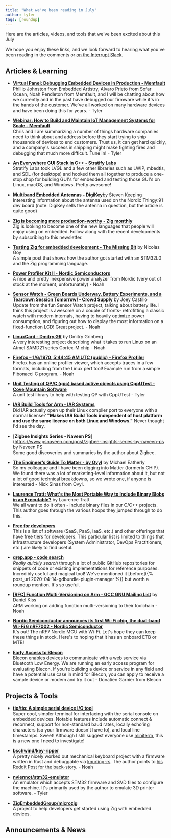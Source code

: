 ```yaml
---
title: "What we've been reading in July"
author: tyler
tags: [roundup]
---
```


<!-- excerpt start -->

Here are the articles, videos, and tools that we've been excited about this
July

<!-- excerpt end -->

We hope you enjoy these links, and we look forward to hearing what you've been
reading in the comments or [on the Interrupt Slack](https://interrupt-slack.herokuapp.com/).

## Articles & Learning

- [**Virtual Panel: Debugging Embedded Devices in Production - Memfault**](https://hubs.la/Q01kj0GW0)<br>
  Phillip Johnston from Embedded Artistry, Alvaro Prieto from Sofar Ocean, Noah Pendleton from Memfault, and I will be chatting about how we currently and in the past have debugged our firmware while it's in the hands of the customer. We've all worked on many hardware devices and have been doing this for years. - Tyler

- [**Webinar: How to Build and Maintain IoT Management Systems for Scale - Memfault**](https://hubs.la/Q01kh_bT0)<br>
  Chris and I are summarizing a number of things hardware companies need to think about and address before they start trying to ship thousands of devices to end customers. Trust us, it can get hard quickly, and a company's success in shipping might make fighting fires and debugging that much more difficult. Tune in! - Tyler

- [**An Everywhere GUI Stack in C++ - Stratify Labs**](https://blog.stratifylabs.dev/device/2022-05-01-An-Everywhere-GUI-Stack-in-Cpp/)<br>
  Stratify Labs took LVGL and a few other libraries such as LWIP, mbedtls, and SDL (for desktops) and hooked them all together to produce a one-stop shop for building GUI's for embedded and testing those GUI's on Linux, macOS, and Windows. Pretty awesome!

- [**Multiband Embedded Antennas - DigiKey**](https://www.digikey.com/en/articles/how-to-use-multiband-embedded-antennas-to-save-iot-designs)by Steven Keeping<br>
  Interesting information about the antenna used on the Nordic Thingy:91 dev board (note: DigiKey sells the antenna in question, but the article is quite good)

- [**Zig is becoming more production-worthy - Zig monthly**](https://zigmonthly.org/letters/2022/may-june/)<br>
  Zig is looking to become one of the new languages that people will enjoy using on embedded. Follow along with the recent developments by subscribing to this newsletter.

- [**Testing Zig for embedded development - The Missing Bit**](https://www.kuon.ch/post/2022-06-22-zig-embed/) by Nicolas Goy<br>
  A simple post that shows how the author got started with an STM32L0 and the Zig programming language.

- [**Power Profiler Kit II - Nordic Semiconductors**](https://www.nordicsemi.com/Products/Development-hardware/Power-Profiler-Kit-2)<br>
  A nice and pretty inexpensive power analyzer from Nordic (very out of stock at the moment, unfortunately) - Noah

- [**Sensor Watch - Green Boards Underway, Battery Experiments, and a Teardown Session Tomorrow! - Crowd Supply**](https://www.crowdsupply.com/oddly-specific-objects/sensor-watch/updates/green-boards-underway-battery-experiments-and-a-teardown-session-tomorrow) by Joey Castillo<br>
  Update from the fun Sensor Watch project, talking about battery life. I think this project is awesome on a couple of fronts- retrofitting a classic watch with modern internals, having to heavily optimize power consumption, and figuring out how to display the most information on a fixed-function LCD! Great project. - Noah

- [**LinuxCard - Dmitry.GR**](https://dmitry.gr/?r=05.Projects&proj=33.%20LinuxCard) by Dmitry Grinberg<br>
  A very interesting project describing what it takes to run Linux on an Atmel SAMD21 series Cortex-M chip - Noah

- [**Firefox – 1/6/1970, 5:44:45 AM UTC (public) – Firefox Profiler**](https://profiler.firefox.com/public/dcw4gqgjhj55epcav80k6kx6a5bbbaxsnwe1eq8/calltree/?globalTrackOrder=0&thread=0&timelineType=category&v=7)<br>
  Firefox has an online profiler viewer, which accepts traces in a few formats, including from the Linux perf tool! Example run from a simple Fibonacci C program. - Noah

- [**Unit Testing of QP/C (qpc) based active objects using CppUTest - Cove Mountain Software**](https://covemountainsoftware.com/2022/05/04/unit-testing-of-qpc-with-cpputest/)<br>
  A unit test library to help with testing QP with CppUTest - Tyler

- [**IAR Build Tools for Arm - IAR Systems**](https://www.iar.com/products/architectures/arm/iar-build-tools-for-arm/)<br>
  Did IAR actually open up their Linux compiler port to everyone with a normal license? **"Makes IAR Build Tools independent of host platform and use the same license on both Linux and Windows."** Never thought I'd see the day.

- [**Zigbee Insights Series - Naveen PS**](https://www.psnaveen.com/post/zigbee-insights-series-by-naveen-ps by Naveen PS<br>
  Some good discoveries and summaries by the author about Zigbee.

- [**The Engineer’s Guide To Matter - by Ovyl**](https://ovyl.io/blog-posts/matter-smart-home) by Michael Eatherly<br>
  So my colleague and I have been digging into Matter (formerly CHIP). We found there was a lot of marketing-level information about it, but not a lot of good technical breakdowns, so we wrote one, if anyone is interested - Nick Sinas from Ovyl.

- [**Laurence Tratt: What's the Most Portable Way to Include Binary Blobs in an Executable?**](https://tratt.net/laurie/blog/2022/whats_the_most_portable_way_to_include_binary_blobs_in_an_executable.html) by Laurence Tratt<br>
  We all want to do it often - include binary files in our C/C++ projects. This author goes through the various hoops they jumped through to do this.

- [**Free for developers**](https://free-for.dev/#/)<br>
  This is a list of software (SaaS, PaaS, IaaS, etc.) and other offerings that have free tiers for developers. This particular list is limited to things that infrastructure developers (System Administrator, DevOps Practitioners, etc.) are likely to find useful.

- [**grep.app - code search**](https://grep.app/)<br>
  _Really quickly search_ through a lot of public GitHub repositories for snippets of code or existing implementations for reference purposes. Incredibly useful and magical tool! We've mentioned it [before]({% post_url 2020-04-14-gdbundle-plugin-manager %}) but worth a roundup mention. It's so useful.

- [**[RFC] Function Multi-Versioning on Arm - GCC GNU Mailing List**](https://gcc.gnu.org/pipermail/gcc/2022-July/239134.html) by Daniel Kiss<br>
  ARM working on adding function multi-versioning to their toolchain - Noah

- [**Nordic Semiconductor announces its first Wi-Fi chip, the dual-band Wi-Fi 6 nRF7002 - Nordic Semiconductor**](https://www.nordicsemi.com/News/2022/08/Nordic-Semiconductor-announces-its-first-WiFi-chip)<br>
  It's out! The nRF7 Nordic MCU with Wi-Fi. Let's hope they can keep these things in stock. Here's to hoping that it has an onboard ETB or MTB!

- [**Early Access to Blecon**](https://www.blecon.net/early-access)<br>
  Blecon enables devices to communicate with a web service via Bluetooth Low Energy.
  We are running an early access program for evaluating Blecon. If you're building a device or service in any field and have a potential use case in mind for Blecon, you can apply to receive a sample device or modem and try it out - Donatien Garnier from Blecon

## Projects & Tools

- [**tio/tio: A simple serial device I/O tool**](https://github.com/tio/tio)<br>
  Super cool, simpler terminal for interfacing with the serial console on embedded devices. Notable features include automatic connect & reconnect, support for non-standard baud rates, locally echo'ing characters (so your firmware doesn't have to), and local line timestamps. Sweet! Although I still suggest everyone use [miniterm](https://pyserial.readthedocs.io/en/latest/tools.html#module-serial.tools.miniterm), this is a new one I need to investigate!

- [**bschwind/key-ripper**](https://github.com/bschwind/key-ripper)<br>
  A pretty nicely worked out mechanical keyboard project with a firmware written in Rust and debuggable via [knurling-rs](https://knurling.ferrous-systems.com/). The author points to [his Reddit Post for the back-story](https://old.reddit.com/r/MechanicalKeyboards/comments/vtlujd/i_built_a_keyboard_pcb_and_wrote_firmware_for_it/). - Noah

- [**nviennot/stm32-emulator**](https://github.com/nviennot/stm32-emulator)<br>
  An emulator which accepts STM32 firmware and SVD files to configure the machine. It's primarily used by the author to emulate 3D printer software. - Tyler

- [**ZigEmbeddedGroup/microzig**](https://github.com/ZigEmbeddedGroup/microzig)<br>
  A project to help developers get started using Zig with embedded devices.

## Announcements & News
